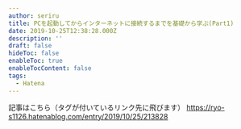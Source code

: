 ```yaml
---
author: seriru
title: PCを起動してからインターネットに接続するまでを基礎から学ぶ(Part1)
date: 2019-10-25T12:38:28.000Z
description: ''
draft: false
hideToc: false
enableToc: true
enableTocContent: false
tags:
  - Hatena
---
```


記事はこちら（タグが付いているリンク先に飛びます）
https://ryo-s1126.hatenablog.com/entry/2019/10/25/213828
